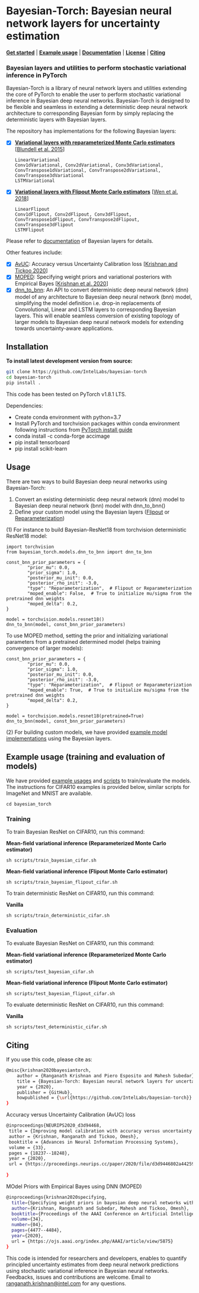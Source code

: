 # Bayesian-Torch: Bayesian neural network layers for uncertainty estimation
**[Get started](#Installation)** | **[Example usage](#example-usage)** | **[Documentation](doc/bayesian_torch.layers.md)** | **[License](LICENSE)** | **[Citing](#citing)** 

### Bayesian layers and utilities to perform stochastic variational inference in PyTorch

Bayesian-Torch is a library of neural network layers and utilities extending the core of PyTorch to enable the user to perform stochastic variational inference in Bayesian deep neural networks.
Bayesian-Torch is designed to be flexible and seamless in extending a deterministic deep neural network architecture to corresponding Bayesian form by simply replacing the deterministic layers with Bayesian layers. 


The repository has implementations for the following Bayesian layers:
- [x] **[Variational layers with reparameterized Monte Carlo estimators](bayesian_torch/layers/variational_layers)** [[Blundell et al. 2015](https://arxiv.org/abs/1505.05424)]

      
      LinearVariational 
      Conv1dVariational, Conv2dVariational, Conv3dVariational, ConvTranspose1dVariational, ConvTranspose2dVariational, ConvTranspose3dVariational
      LSTMVariational
      
- [x] **[Variational layers with Flipout Monte Carlo estimators](bayesian_torch/layers/flipout_layers)** [[Wen et al. 2018](https://arxiv.org/abs/1803.04386)]
      
      LinearFlipout 
      Conv1dFlipout, Conv2dFlipout, Conv3dFlipout, ConvTranspose1dFlipout, ConvTranspose2dFlipout, ConvTranspose3dFlipout
      LSTMFlipout

<!--
- [ ] **[Radial BNN layers](bayesian_torch/layers/radial_layers)** [[Farquhar et al. 2020](https://arxiv.org/abs/1907.00865)]

      LinearRadial
      Conv1dRadial, Conv2dRadial, Conv3dRadial, ConvTranspose1dRadial, ConvTranspose2dRadial, ConvTranspose3dRadial
      LSTMRadial

- [ ] **Variational layers with Gaussian mixture model (GMM) posteriors using reparameterized Monte Carlo estimators** (in `pre-alpha`)

      LinearMixture
      Conv1dMixture, Conv2dMixture, Conv3dMixture, ConvTranspose1dMixture, ConvTranspose2dMixture, ConvTranspose3dMixture
      LSTMMixture
-->

Please refer to [documentation](doc/bayesian_torch.layers.md#layers) of Bayesian layers for details.

Other features include:
- [x] [AvUC](https://github.com/IntelLabs/bayesian-torch/blob/main/bayesian_torch/utils/avuc_loss.py): Accuracy versus Uncertainty Calibration loss [[Krishnan and Tickoo 2020](https://proceedings.neurips.cc/paper/2020/file/d3d9446802a44259755d38e6d163e820-Paper.pdf)]
- [x] [MOPED](https://github.com/IntelLabs/bayesian-torch/blob/main/bayesian_torch/utils/util.py#L72): Specifying weight priors and variational posteriors with Empirical Bayes [[Krishnan et al. 2020](https://ojs.aaai.org/index.php/AAAI/article/view/5875)]
- [x] [dnn_to_bnn](https://github.com/IntelLabs/bayesian-torch/blob/main/bayesian_torch/models/dnn_to_bnn.py#L127): An API to convert deterministic deep neural network (dnn) model of any architecture to Bayesian deep neural network (bnn) model, simplifying the model definition i.e. drop-in replacements  of Convolutional, Linear and LSTM layers to corresponding Bayesian layers. This will enable seamless conversion of existing topology of larger models to Bayesian deep neural network models for extending towards uncertainty-aware applications. 

## Installation
<!--
**To install from PyPI:**
```
pip install bayesian-torch
```
-->
**To install latest development version from source:**
```sh
git clone https://github.com/IntelLabs/bayesian-torch
cd bayesian-torch
pip install .
```
This code has been tested on PyTorch v1.8.1 LTS.

Dependencies:

- Create conda environment with python=3.7
- Install PyTorch and torchvision packages within conda environment following instructions from [PyTorch install guide](https://pytorch.org/get-started/locally/)
- conda install -c conda-forge accimage
- pip install tensorboard
- pip install scikit-learn

## Usage
There are two ways to build Bayesian deep neural networks using Bayesian-Torch: 
1. Convert an existing deterministic deep neural network (dnn) model to Bayesian deep neural network (bnn) model with dnn_to_bnn()
2. Define your custom model using the Bayesian layers ([Flipout](https://github.com/IntelLabs/bayesian-torch/tree/main/bayesian_torch/layers/flipout_layers) or [Reparameterization](https://github.com/IntelLabs/bayesian-torch/tree/main/bayesian_torch/layers/variational_layers))

(1) For instance to build Bayesian-ResNet18 from torchvision deterministic ResNet18 model:
```
import torchvision
from bayesian_torch.models.dnn_to_bnn import dnn_to_bnn

const_bnn_prior_parameters = {
        "prior_mu": 0.0,
        "prior_sigma": 1.0,
        "posterior_mu_init": 0.0,
        "posterior_rho_init": -3.0,
        "type": "Reparameterization",  # Flipout or Reparameterization
        "moped_enable": False,  # True to initialize mu/sigma from the pretrained dnn weights
        "moped_delta": 0.2,
}
    
model = torchvision.models.resnet18()
dnn_to_bnn(model, const_bnn_prior_parameters)
```
To use MOPED method, setting the prior and initializing variational parameters from a pretrained determined model (helps training convergence of larger models):
```
const_bnn_prior_parameters = {
        "prior_mu": 0.0,
        "prior_sigma": 1.0,
        "posterior_mu_init": 0.0,
        "posterior_rho_init": -3.0,
        "type": "Reparameterization",  # Flipout or Reparameterization
        "moped_enable": True,  # True to initialize mu/sigma from the pretrained dnn weights
        "moped_delta": 0.2,
}
    
model = torchvision.models.resnet18(pretrained=True)
dnn_to_bnn(model, const_bnn_prior_parameters)
```
(2) For building custom models, we have provided [example model implementations](bayesian_torch/models/bayesian) using the Bayesian layers.

## Example usage (training and evaluation of models)

We have provided [example usages](https://github.com/IntelLabs/bayesian-torch/tree/main/bayesian_torch/examples) and [scripts](https://github.com/IntelLabs/bayesian-torch/tree/main/bayesian_torch/scripts) to train/evaluate the models. The instructions for CIFAR10 examples is provided below, similar scripts for ImageNet and MNIST are available.
```
cd bayesian_torch
```
### Training

To train Bayesian ResNet on CIFAR10, run this command:

**Mean-field variational inference (Reparameterized Monte Carlo estimator)**
```train
sh scripts/train_bayesian_cifar.sh
```

**Mean-field variational inference (Flipout Monte Carlo estimator)**
```train
sh scripts/train_bayesian_flipout_cifar.sh
```

To train deterministic ResNet on CIFAR10, run this command:

**Vanilla**
```train
sh scripts/train_deterministic_cifar.sh
```


### Evaluation

To evaluate Bayesian ResNet on CIFAR10, run this command:

**Mean-field variational inference (Reparameterized Monte Carlo estimator)**
```test
sh scripts/test_bayesian_cifar.sh
```

**Mean-field variational inference (Flipout Monte Carlo estimator)**
```test
sh scripts/test_bayesian_flipout_cifar.sh
```

To evaluate deterministic ResNet on CIFAR10, run this command:

**Vanilla**
```test
sh scripts/test_deterministic_cifar.sh
```

## Citing

If you use this code, please cite as:
```sh
@misc{krishnan2020bayesiantorch,
    author = {Ranganath Krishnan and Piero Esposito and Mahesh Subedar},
    title = {Bayesian-Torch: Bayesian neural network layers for uncertainty estimation},
    year = {2020},
    publisher = {GitHub},
    howpublished = {\url{https://github.com/IntelLabs/bayesian-torch}}
}
```
Accuracy versus Uncertainty Calibration (AvUC) loss
```sh
@inproceedings{NEURIPS2020_d3d94468,
 title = {Improving model calibration with accuracy versus uncertainty optimization},
 author = {Krishnan, Ranganath and Tickoo, Omesh},
 booktitle = {Advances in Neural Information Processing Systems},
 volume = {33},
 pages = {18237--18248},
 year = {2020},
 url = {https://proceedings.neurips.cc/paper/2020/file/d3d9446802a44259755d38e6d163e820-Paper.pdf}
 
}
```
MOdel Priors with Empirical Bayes using DNN (MOPED)
```sh
@inproceedings{krishnan2020specifying,
  title={Specifying weight priors in bayesian deep neural networks with empirical bayes},
  author={Krishnan, Ranganath and Subedar, Mahesh and Tickoo, Omesh},
  booktitle={Proceedings of the AAAI Conference on Artificial Intelligence},
  volume={34},
  number={04},
  pages={4477--4484},
  year={2020},
  url = {https://ojs.aaai.org/index.php/AAAI/article/view/5875}
}
```

This code is intended for researchers and developers, enables to quantify principled uncertainty estimates from deep neural network predictions using stochastic variational inference in Bayesian neural networks. 
Feedbacks, issues and contributions are welcome. Email to <ranganath.krishnan@intel.com> for any questions.
 

